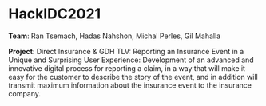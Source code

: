 # HackIDC2021

**Team**: Ran Tsemach, Hadas Nahshon, Michal Perles, Gil Mahalla 

**Project**: Direct Insurance & GDH TLV: Reporting an Insurance Event in a Unique and Surprising User Experience:
Development of an advanced and innovative digital process for reporting a claim, in a way that will make it easy for the customer to describe the story of the event, and in addition will transmit maximum information about the insurance event to the insurance company.
